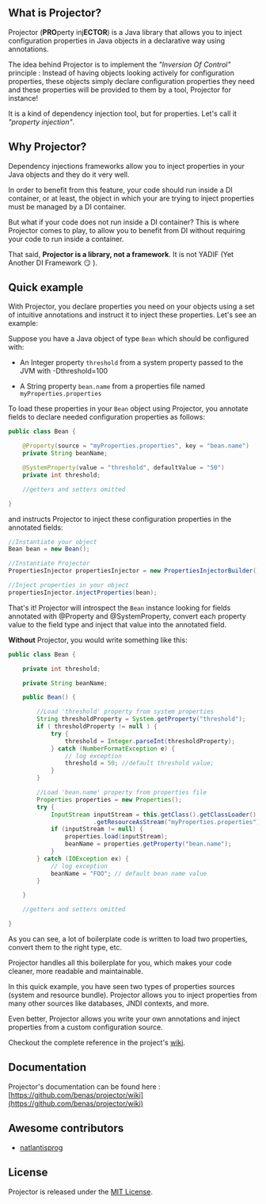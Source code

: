 ## What is Projector?

Projector (**PRO**perty inj**ECTOR**) is a Java library that allows you to inject configuration properties in Java objects in a declarative way using annotations.

The idea behind Projector is to implement the _"Inversion Of Control"_ principle : Instead of having objects looking actively for configuration properties, these objects simply declare configuration properties they need and these properties will be provided to them by a tool, Projector for instance!

It is a kind of dependency injection tool, but for properties. Let's call it _"property injection"_.

## Why Projector?

Dependency injections frameworks allow you to inject properties in your Java objects and they do it very well.

In order to benefit from this feature, your code should run inside a DI container, or at least, the object in which your are trying to inject properties must be managed by a DI container.

But what if your code does not run inside a DI container? This is where Projector comes to play, to allow you to benefit from DI without requiring your code to run inside a container.

That said, **Projector is a library, not a framework**. It is not YADIF (Yet Another DI Framework :smirk: ).

## Quick example

With Projector, you declare properties you need on your objects using a set of intuitive annotations and instruct it to inject these properties. Let's see an example:

Suppose you have a Java object of type `Bean` which should be configured with:

* An Integer property `threshold` from a system property passed to the JVM with -Dthreshold=100

* A String property `bean.name` from a properties file named `myProperties.properties`

To load these properties in your `Bean` object using Projector, you annotate fields to declare needed configuration properties as follows:

```java
public class Bean {

    @Property(source = "myProperties.properties", key = "bean.name")
    private String beanName;

    @SystemProperty(value = "threshold", defaultValue = "50")
    private int threshold;

    //getters and setters omitted

}
```

and instructs Projector to inject these configuration properties in the annotated fields:

```java
//Instantiate your object
Bean bean = new Bean();

//Instantiate Projector
PropertiesInjector propertiesInjector = new PropertiesInjectorBuilder().build();

//Inject properties in your object
propertiesInjector.injectProperties(bean);
```

That's it! Projector will introspect the `Bean` instance looking for fields annotated with @Property and @SystemProperty, convert each property value to the field type and inject that value into the annotated field.

**Without** Projector, you would write something like this:

```java
public class Bean {

    private int threshold;

    private String beanName;

    public Bean() {

        //Load 'threshold' property from system properties
        String thresholdProperty = System.getProperty("threshold");
        if ( thresholdProperty != null ) {
            try {
                threshold = Integer.parseInt(thresholdProperty);
            } catch (NumberFormatException e) {
                // log exception
                threshold = 50; //default threshold value;
            }
        }

        //Load 'bean.name' property from properties file
        Properties properties = new Properties();
        try {
            InputStream inputStream = this.getClass().getClassLoader()
                        .getResourceAsStream("myProperties.properties");
            if (inputStream != null) {
                properties.load(inputStream);
                beanName = properties.getProperty("bean.name");
            }
        } catch (IOException ex) {
            // log exception
            beanName = "FOO"; // default bean name value
        }

    }

    //getters and setters omitted

}
```

As you can see, a lot of boilerplate code is written to load two properties, convert them to the right type, etc.

Projector handles all this boilerplate for you, which makes your code cleaner, more readable and maintainable.

In this quick example, you have seen two types of properties sources (system and resource bundle). Projector allows you to inject properties from many other sources like databases, JNDI contexts, and more.

Even better, Projector allows you write your own annotations and inject properties from a custom configuration source.

Checkout the complete reference in the project's [wiki](https://github.com/benas/projector/wiki).

## Documentation

Projector's documentation can be found here : [https://github.com/benas/projector/wiki](https://github.com/benas/projector/wiki)

## Awesome contributors

* [natlantisprog](https://github.com/natlantisprog)

## License
Projector is released under the [MIT License](http://opensource.org/licenses/mit-license.php/).
